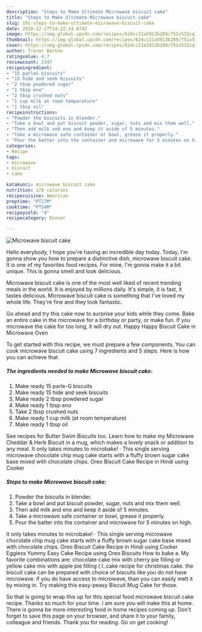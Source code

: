 ```yaml
---
description: "Steps to Make Ultimate Microwave biscuit cake"
title: "Steps to Make Ultimate Microwave biscuit cake"
slug: 191-steps-to-make-ultimate-microwave-biscuit-cake
date: 2020-12-27T14:22:14.874Z
image: https://img-global.cpcdn.com/recipes/624cc21a5913b289/751x532cq70/microwave-biscuit-cake-recipe-main-photo.jpg
thumbnail: https://img-global.cpcdn.com/recipes/624cc21a5913b289/751x532cq70/microwave-biscuit-cake-recipe-main-photo.jpg
cover: https://img-global.cpcdn.com/recipes/624cc21a5913b289/751x532cq70/microwave-biscuit-cake-recipe-main-photo.jpg
author: Trevor Barton
ratingvalue: 4.7
reviewcount: 2347
recipeingredient:
- "15 parleG biscuits"
- "15 hide and seek biscuits"
- "2 tbsp powdered sugar"
- "1 tbsp eno"
- "2 tbsp crushed nuts"
- "1 cup milk at room temperature"
- "1 tbsp oil"
recipeinstructions:
- "Powder the biscuits in blender."
- "Take a bowl and put biscuit powder, sugar, nuts and mix them well."
- "Then add milk and eno and keep it aside of 5 minutes."
- "Take a microwave safe container or bowl, grease it properly."
- "Pour the batter into the container and microwave for 5 minutes on high."
categories:
- Recipe
tags:
- microwave
- biscuit
- cake

katakunci: microwave biscuit cake 
nutrition: 178 calories
recipecuisine: American
preptime: "PT27M"
cooktime: "PT54M"
recipeyield: "4"
recipecategory: Dinner

---
```



![Microwave biscuit cake](https://img-global.cpcdn.com/recipes/624cc21a5913b289/751x532cq70/microwave-biscuit-cake-recipe-main-photo.jpg)

Hello everybody, I hope you're having an incredible day today. Today, I'm gonna show you how to prepare a distinctive dish, microwave biscuit cake. It is one of my favorites food recipes. For mine, I'm gonna make it a bit unique. This is gonna smell and look delicious.

Microwave biscuit cake is one of the most well liked of recent trending meals in the world. It is enjoyed by millions daily. It's simple, it is fast, it tastes delicious. Microwave biscuit cake is something that I've loved my whole life. They're fine and they look fantastic.

Go ahead and try this cake now to surprise your kids while they come. Bake an entire cake in the microwave for a birthday or party, or make fun. If you microwave the cake for too long, it will dry out. Happy Happy Biscuit Cake in Microwave Oven


To get started with this recipe, we must prepare a few components. You can cook microwave biscuit cake using 7 ingredients and 5 steps. Here is how you can achieve that.

<!--inarticleads1-->

##### The ingredients needed to make Microwave biscuit cake:

1. Make ready 15 parle-G biscuits
1. Make ready 15 hide and seek biscuits
1. Make ready 2 tbsp powdered sugar
1. Make ready 1 tbsp eno
1. Take 2 tbsp crushed nuts
1. Make ready 1 cup milk (at room temperature)
1. Make ready 1 tbsp oil


See recipes for Butter Swim Biscuits too. Learn how to make my Microwave Cheddar &amp; Herb Biscuit in a mug, which makes a lovely snack or addition to any meal. It only takes minutes to microbake! · This single serving microwave chocolate chip mug cake starts with a fluffy brown sugar cake base mixed with chocolate chips. Oreo Biscuit Cake Recipe in Hindi using Cooker 

<!--inarticleads2-->

##### Steps to make Microwave biscuit cake:

1. Powder the biscuits in blender.
1. Take a bowl and put biscuit powder, sugar, nuts and mix them well.
1. Then add milk and eno and keep it aside of 5 minutes.
1. Take a microwave safe container or bowl, grease it properly.
1. Pour the batter into the container and microwave for 5 minutes on high.


It only takes minutes to microbake! · This single serving microwave chocolate chip mug cake starts with a fluffy brown sugar cake base mixed with chocolate chips. Oreo Biscuit Cake Recipe in Hindi using Cooker Eggless Yummy Easy Cake Recipe using Oreo Biscuits How to bake a. My favorite combinations are: chocolate cake mix with cherry pie filling or yellow cake mix with apple pie filling ( I..cake recipe for christmas cake. the biscuit cake can be prepared with choice of biscuits like you do not have microwave. if you do have access to microwave, than you can easily melt it by mixing in. Try making this easy-peasy Biscuit Mug Cake for those. 

So that is going to wrap this up for this special food microwave biscuit cake recipe. Thanks so much for your time. I am sure you will make this at home. There is gonna be more interesting food in home recipes coming up. Don't forget to save this page on your browser, and share it to your family, colleague and friends. Thank you for reading. Go on get cooking!

